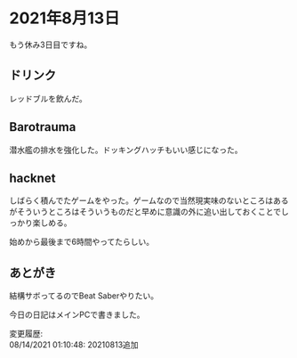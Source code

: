 # 2021年8月13日

もう休み3日目ですね。

## ドリンク

レッドブルを飲んだ。

## Barotrauma

潜水艦の排水を強化した。ドッキングハッチもいい感じになった。

## hacknet

しばらく積んでたゲームをやった。ゲームなので当然現実味のないところはあるがそういうところはそういうものだと早めに意識の外に追い出しておくことでしっかり楽しめる。

始めから最後まで6時間やってたらしい。

## あとがき

結構サボってるのでBeat Saberやりたい。

今日の日記はメインPCで書きました。

変更履歴:  
08/14/2021 01:10:48: 20210813追加  
